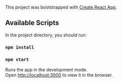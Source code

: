 This project was bootstrapped with [Create React App](https://github.com/facebook/create-react-app).

## Available Scripts

In the project directory, you should run:

### `npm install`
### `npm start`

Runs the app in the development mode.<br />
Open [http://localhost:3000](http://localhost:3000) to view it in the browser.


